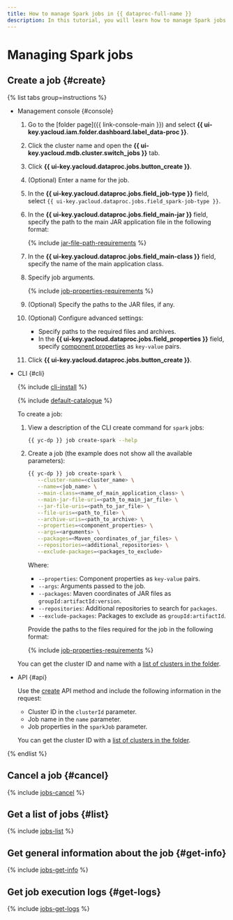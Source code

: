 ```yaml
---
title: How to manage Spark jobs in {{ dataproc-full-name }}
description: In this tutorial, you will learn how to manage Spark jobs in {{ dataproc-full-name }}.
---
```


# Managing Spark jobs

## Create a job {#create}

{% list tabs group=instructions %}

- Management console {#console}

   1. Go to the [folder page]({{ link-console-main }}) and select **{{ ui-key.yacloud.iam.folder.dashboard.label_data-proc }}**.
   1. Click the cluster name and open the **{{ ui-key.yacloud.mdb.cluster.switch_jobs }}** tab.
   1. Click **{{ ui-key.yacloud.dataproc.jobs.button_create }}**.
   1. (Optional) Enter a name for the job.
   1. In the **{{ ui-key.yacloud.dataproc.jobs.field_job-type }}** field, select `{{ ui-key.yacloud.dataproc.jobs.field_spark-job-type }}`.
   1. In the **{{ ui-key.yacloud.dataproc.jobs.field_main-jar }}** field, specify the path to the main JAR application file in the following format:

      {% include [jar-file-path-requirements](../../_includes/data-processing/jar-file-path-requirements.md) %}

   1. In the **{{ ui-key.yacloud.dataproc.jobs.field_main-class }}** field, specify the name of the main application class.
   1. Specify job arguments.

      {% include [job-properties-requirements](../../_includes/data-processing/job-properties-requirements.md) %}

   1. (Optional) Specify the paths to the JAR files, if any.
   1. (Optional) Configure advanced settings:

      * Specify paths to the required files and archives.
      * In the **{{ ui-key.yacloud.dataproc.jobs.field_properties }}** field, specify [component properties](../concepts/settings-list.md) as `key-value` pairs.

   1. Click **{{ ui-key.yacloud.dataproc.jobs.button_create }}**.

- CLI {#cli}

   {% include [cli-install](../../_includes/cli-install.md) %}

   {% include [default-catalogue](../../_includes/default-catalogue.md) %}

   To create a job:

   1. View a description of the CLI create command for `spark` jobs:

      ```bash
      {{ yc-dp }} job create-spark --help
      ```

   1. Create a job (the example does not show all the available parameters):

      ```bash
      {{ yc-dp }} job create-spark \
         --cluster-name=<cluster_name> \
         --name=<job_name> \
         --main-class=<name_of_main_application_class> \
         --main-jar-file-uri=<path_to_main_jar_file> \
         --jar-file-uris=<path_to_jar_file> \
         --file-uris=<path_to_file> \
         --archive-uris=<path_to_archive> \
         --properties=<component_properties> \
         --args=<arguments> \
         --packages=<Maven_coordinates_of_jar_files> \
         --repositories=<additional_repositories> \
         --exclude-packages=<packages_to_exclude>
      ```

      Where:

      * `--properties`: Component properties as `key-value` pairs.
      * `--args`: Arguments passed to the job.
      * `--packages`: Maven coordinates of JAR files as `groupId:artifactId:version`.
      * `--repositories`: Additional repositories to search for `packages`.
      * `--exclude-packages`: Packages to exclude as `groupId:artifactId`.

      Provide the paths to the files required for the job in the following format:

      {% include [job-properties-requirements](../../_includes/data-processing/jar-file-path-requirements.md) %}

   You can get the cluster ID and name with a [list of clusters in the folder](./cluster-list.md#list).

- API {#api}

   Use the [create](../api-ref/Job/create) API method and include the following information in the request:

   * Cluster ID in the `clusterId` parameter.
   * Job name in the `name` parameter.
   * Job properties in the `sparkJob` parameter.

   You can get the cluster ID with a [list of clusters in the folder](./cluster-list.md#list).

{% endlist %}

## Cancel a job {#cancel}

{% include [jobs-cancel](../../_includes/data-processing/jobs-cancel.md) %}

## Get a list of jobs {#list}

{% include [jobs-list](../../_includes/data-processing/jobs-list.md) %}

## Get general information about the job {#get-info}

{% include [jobs-get-info](../../_includes/data-processing/jobs-get-info.md) %}


## Get job execution logs {#get-logs}

{% include [jobs-get-logs](../../_includes/data-processing/jobs-get-logs.md) %}

